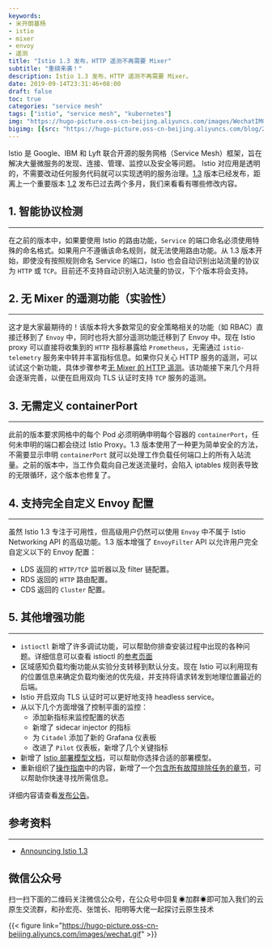 ```yaml
---
keywords:
- 米开朗基杨
- istio
- mixer
- envoy
- 遥测
title: "Istio 1.3 发布，HTTP 遥测不再需要 Mixer"
subtitle: "重磅来袭！"
description: Istio 1.3 发布，HTTP 遥测不再需要 Mixer。 
date: 2019-09-14T23:31:46+08:00
draft: false
toc: true
categories: "service mesh"
tags: ["istio", "service mesh", "kubernetes"]
img: "https://hugo-picture.oss-cn-beijing.aliyuncs.com/images/WechatIMG12.jpeg"
bigimg: [{src: "https://hugo-picture.oss-cn-beijing.aliyuncs.com/blog/2019-04-27-080627.jpg"}]
---
```


Istio 是 Google、IBM 和 Lyft 联合开源的服务网格（Service Mesh）框架，旨在解决大量微服务的发现、连接、管理、监控以及安全等问题。 Istio 对应用是透明的，不需要改动任何服务代码就可以实现透明的服务治理。[1.3](https://istio.io/about/notes/1.3) 版本已经发布，距离上一个重要版本 [1.2](https://istio.io/about/notes/1.3) 发布已过去两个多月，我们来看看有哪些修改内容。

## <span id="inline-toc">1.</span> 智能协议检测

----

在之前的版本中，如果要使用 Istio 的路由功能，`Service` 的端口命名必须使用特殊的命名格式。如果用户不遵循该命名规则，就无法使用路由功能。从 1.3 版本开始，即使没有按照规则命名 Service 的端口，Istio 也会自动识别出站流量的协议为 `HTTP` 或 `TCP`。目前还不支持自动识别入站流量的协议，下个版本将会支持。

## <span id="inline-toc">2.</span> 无 Mixer 的遥测功能（实验性）

----

这才是大家最期待的！该版本将大多数常见的安全策略相关的功能（如 RBAC）直接迁移到了 `Envoy` 中，同时也将大部分遥测功能迁移到了 Envoy 中。现在 Istio proxy 可以直接将收集到的 `HTTP` 指标暴露给 `Prometheus`，无需通过 `istio-telemetry` 服务来中转并丰富指标信息。如果你只关心 HTTP 服务的遥测，可以试试这个新功能，具体步骤参考[无 Mixer 的 HTTP 遥测](https://github.com/istio/istio/wiki/Mixerless-HTTP-Telemetry)。该功能接下来几个月将会逐渐完善，以便在启用双向 TLS 认证时支持 `TCP` 服务的遥测。

## <span id="inline-toc">3.</span> 无需定义 containerPort

----

此前的版本要求网格中的每个 Pod 必须明确申明每个容器的 `containerPort`，任何未申明的端口都会绕过 Istio Proxy。1.3 版本使用了一种更为简单安全的方法，不需要显示申明 `containerPort` 就可以处理工作负载任何端口上的所有入站流量。之前的版本中，当工作负载向自己发送流量时，会陷入 iptables 规则表导致的无限循环，这个版本也修复了。

## <span id="inline-toc">4.</span> 支持完全自定义 Envoy 配置

----

虽然 Istio 1.3 专注于可用性，但高级用户仍然可以使用 `Envoy` 中不属于 Istio Networking API 的高级功能。1.3 版本增强了 `EnvoyFilter` API 以允许用户完全自定义以下的 Envoy 配置：

+ LDS 返回的 `HTTP/TCP` 监听器以及 filter 链配置。
+ RDS 返回的 `HTTP` 路由配置。
+ CDS 返回的 `Cluster` 配置。

## <span id="inline-toc">5.</span> 其他增强功能

----

+ `istioctl` 新增了许多调试功能，可以帮助你排查安装过程中出现的各种问题。详细信息可以查看 istioctl 的[参考页面](https://istio.io/docs/reference/commands/istioctl/)
+ 区域感知负载均衡功能从实验分支转移到默认分支。现在 Istio 可以利用现有的位置信息来确定负载均衡池的优先级，并支持将请求转发到地理位置最近的后端。
+ Istio 开启双向 TLS 认证时可以更好地支持 headless service。
+ 从以下几个方面增强了控制平面的监控：
   + 添加新指标来监控配置的状态
   + 新增了 sidecar injector 的指标
   + 为 `Citadel` 添加了新的 Grafana 仪表板
   + 改进了 `Pilot` 仪表板，新增了几个关键指标
+ 新增了 [Istio 部署模型文档](https://istio.io/docs/concepts/deployment-models/)，可以帮助你选择合适的部署模型。
+ 重新组织了[操作指南](https://istio.io/docs/ops/)中的内容，新增了一个[包含所有故障排除任务的章节](https://istio.io/docs/ops/troubleshooting)，可以帮助你快速寻找所需信息。

详细内容请查看[发布公告](https://istio.io/about/notes/1.3)。

## 参考资料

----

+ [Announcing Istio 1.3](https://istio.io/blog/2019/announcing-1.3/)

## 微信公众号

扫一扫下面的二维码关注微信公众号，在公众号中回复◉加群◉即可加入我们的云原生交流群，和孙宏亮、张馆长、阳明等大佬一起探讨云原生技术

{{< figure link="https://hugo-picture.oss-cn-beijing.aliyuncs.com/images/wechat.gif" >}}
